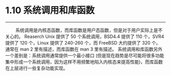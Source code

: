 # 1.10 系统调用和库函数
***

&emsp;&emsp;
系统调用是内核态函数，而库函数是用户态函数，但是对于用户实际上是不关心的。
Reaserch Unix 提供了 50 个系统调用，BSD4.4 提供了 110 个，SVR4 提供了 120 个，Linux 提供了 240-260 个，而 FreeBSD 大约提供了 320 个。
通常在 man 2 里有描述，而库函数在 man 3 里有描述。
系统调用和库函数另外一个差别是：系统调用通常提供一个最小接口 (但是现在趋势是尽可能将很多功能集中形成一个系统调用，因为这样不用频繁地陷入内核态来提高性能)，而库函数在上层进行一些复杂功能实现。